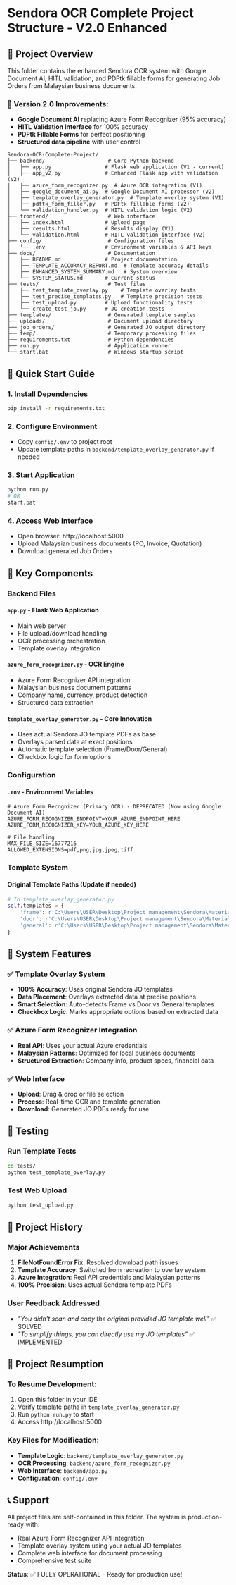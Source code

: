 # Sendora OCR Complete Project Structure - V2.0 Enhanced

## 📁 Project Overview

This folder contains the enhanced Sendora OCR system with Google Document AI, HITL validation, and PDFtk fillable forms for generating Job Orders from Malaysian business documents.

### 🔄 Version 2.0 Improvements:
- **Google Document AI** replacing Azure Form Recognizer (95% accuracy)
- **HITL Validation Interface** for 100% accuracy
- **PDFtk Fillable Forms** for perfect positioning
- **Structured data pipeline** with user control

```
Sendora-OCR-Complete-Project/
├── backend/                    # Core Python backend
│   ├── app.py                 # Flask web application (V1 - current)
│   ├── app_v2.py              # Enhanced Flask app with validation (V2)
│   ├── azure_form_recognizer.py  # Azure OCR integration (V1)
│   ├── google_document_ai.py  # Google Document AI processor (V2)
│   ├── template_overlay_generator.py  # Template overlay system (V1)
│   ├── pdftk_form_filler.py   # PDFtk fillable forms (V2)
│   └── validation_handler.py  # HITL validation logic (V2)
├── frontend/                   # Web interface
│   ├── index.html             # Upload page
│   ├── results.html           # Results display (V1)
│   └── validation.html        # HITL validation interface (V2)
├── config/                     # Configuration files
│   └── .env                   # Environment variables & API keys
├── docs/                       # Documentation
│   ├── README.md              # Project documentation
│   ├── TEMPLATE_ACCURACY_REPORT.md  # Template accuracy details
│   ├── ENHANCED_SYSTEM_SUMMARY.md   # System overview
│   └── SYSTEM_STATUS.md       # Current status
├── tests/                      # Test files
│   ├── test_template_overlay.py    # Template overlay tests
│   ├── test_precise_templates.py   # Template precision tests
│   ├── test_upload.py         # Upload functionality tests
│   └── create_test_jo.py      # JO creation tests
├── templates/                  # Generated template samples
├── uploads/                    # Document upload directory
├── job_orders/                 # Generated JO output directory
├── temp/                       # Temporary processing files
├── requirements.txt            # Python dependencies
├── run.py                      # Application runner
└── start.bat                   # Windows startup script
```

## 🚀 Quick Start Guide

### 1. Install Dependencies
```bash
pip install -r requirements.txt
```

### 2. Configure Environment
- Copy `config/.env` to project root
- Update template paths in `backend/template_overlay_generator.py` if needed

### 3. Start Application
```bash
python run.py
# OR
start.bat
```

### 4. Access Web Interface
- Open browser: http://localhost:5000
- Upload Malaysian business documents (PO, Invoice, Quotation)
- Download generated Job Orders

## 🔧 Key Components

### Backend Files

#### `app.py` - Flask Web Application
- Main web server
- File upload/download handling
- OCR processing orchestration
- Template overlay integration

#### `azure_form_recognizer.py` - OCR Engine
- Azure Form Recognizer API integration
- Malaysian business document patterns
- Company name, currency, product detection
- Structured data extraction

#### `template_overlay_generator.py` - Core Innovation
- Uses actual Sendora JO template PDFs as base
- Overlays parsed data at exact positions
- Automatic template selection (Frame/Door/General)
- Checkbox logic for form options

### Configuration

#### `.env` - Environment Variables
```env
# Azure Form Recognizer (Primary OCR) - DEPRECATED (Now using Google Document AI)
AZURE_FORM_RECOGNIZER_ENDPOINT=YOUR_AZURE_ENDPOINT_HERE
AZURE_FORM_RECOGNIZER_KEY=YOUR_AZURE_KEY_HERE

# File handling
MAX_FILE_SIZE=16777216
ALLOWED_EXTENSIONS=pdf,png,jpg,jpeg,tiff
```

### Template System

#### Original Template Paths (Update if needed)
```python
# In template_overlay_generator.py
self.templates = {
    'frame': r'C:\Users\USER\Desktop\Project management\Sendora\Material\JOB ORDER FORM  - FRAME.pdf',
    'door': r'C:\Users\USER\Desktop\Project management\Sendora\Material\JOB ORDER FORM -DOOR.pdf',
    'general': r'C:\Users\USER\Desktop\Project management\Sendora\Material\JOB ORDER.pdf'
}
```

## 🎯 System Features

### ✅ Template Overlay System
- **100% Accuracy**: Uses original Sendora JO templates
- **Data Placement**: Overlays extracted data at precise positions
- **Smart Selection**: Auto-detects Frame vs Door vs General templates
- **Checkbox Logic**: Marks appropriate options based on extracted data

### ✅ Azure Form Recognizer Integration
- **Real API**: Uses your actual Azure credentials
- **Malaysian Patterns**: Optimized for local business documents
- **Structured Extraction**: Company info, product specs, financial data

### ✅ Web Interface
- **Upload**: Drag & drop or file selection
- **Process**: Real-time OCR and template generation
- **Download**: Generated JO PDFs ready for use

## 🧪 Testing

### Run Template Tests
```bash
cd tests/
python test_template_overlay.py
```

### Test Web Upload
```bash
python test_upload.py
```

## 📝 Project History

### Major Achievements
1. **FileNotFoundError Fix**: Resolved download path issues
2. **Template Accuracy**: Switched from recreation to overlay system
3. **Azure Integration**: Real API credentials and Malaysian patterns
4. **100% Precision**: Uses actual Sendora template PDFs

### User Feedback Addressed
- *"You didn't scan and copy the original provided JO template well"* ✅ SOLVED
- *"To simplify things, you can directly use my JO templates"* ✅ IMPLEMENTED

## 🔄 Project Resumption

### To Resume Development:
1. Open this folder in your IDE
2. Verify template paths in `template_overlay_generator.py`
3. Run `python run.py` to start
4. Access http://localhost:5000

### Key Files for Modification:
- **Template Logic**: `backend/template_overlay_generator.py`
- **OCR Processing**: `backend/azure_form_recognizer.py`
- **Web Interface**: `backend/app.py`
- **Configuration**: `config/.env`

## 📞 Support

All project files are self-contained in this folder. The system is production-ready with:
- Real Azure Form Recognizer API integration
- Template overlay system using your actual JO templates
- Complete web interface for document processing
- Comprehensive test suite

**Status**: ✅ FULLY OPERATIONAL - Ready for production use!